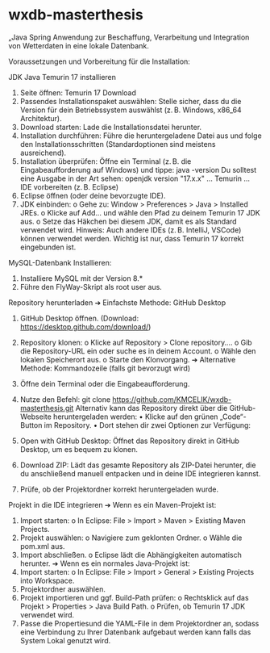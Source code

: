 ﻿# wxdb-masterthesis
„Java Spring Anwendung zur Beschaffung, Verarbeitung und Integration von Wetterdaten in eine lokale Datenbank.

Voraussetzungen und Vorbereitung für die Installation: 

JDK Java Temurin 17 installieren
1. Seite öffnen:
 Temurin 17 Download
2. Passendes Installationspaket auswählen:
Stelle sicher, dass du die Version für dein Betriebssystem auswählst (z. B. Windows, x86_64 Architektur).
3. Download starten:
Lade die Installationsdatei herunter.
4. Installation durchführen:
Führe die heruntergeladene Datei aus und folge den Installationsschritten (Standardoptionen sind meistens ausreichend).
5. Installation überprüfen:
Öffne ein Terminal (z. B. die Eingabeaufforderung auf Windows) und tippe:
java -version
Du solltest eine Ausgabe in der Art sehen:
openjdk version "17.x.x" ... Temurin ...
IDE vorbereiten (z. B. Eclipse)
1. Eclipse öffnen (oder deine bevorzugte IDE).
2. JDK einbinden:
o Gehe zu: Window > Preferences > Java > Installed JREs.
o Klicke auf Add… und wähle den Pfad zu deinem Temurin 17 JDK aus.
o Setze das Häkchen bei diesem JDK, damit es als Standard verwendet wird.
Hinweis: Auch andere IDEs (z. B. IntelliJ, VSCode) können verwendet werden. Wichtig ist nur, dass Temurin 17 korrekt eingebunden ist.

MySQL-Datenbank Installieren:
1. Installiere MySQL mit der Version 8.*
2. Führe den FlyWay-Skript als root user aus.

Repository herunterladen
➔ Einfachste Methode: GitHub Desktop
1. GitHub Desktop öffnen. (Download: https://desktop.github.com/download/)
2. Repository klonen:
o Klicke auf Repository > Clone repository….
o Gib die Repository-URL ein oder suche es in deinem Account.
o Wähle den lokalen Speicherort aus.
o Starte den Klonvorgang.
➔ Alternative Methode: Kommandozeile (falls git bevorzugt wird)
1. Öffne dein Terminal oder die Eingabeaufforderung.
2. Nutze den Befehl:
git clone https://github.com/KMCELIK/wxdb-masterthesis.git
Alternativ kann das Repository direkt über die GitHub-Webseite heruntergeladen werden:
• Klicke auf den grünen „Code“-Button im Repository.
• Dort stehen dir zwei Optionen zur Verfügung:
1. Open with GitHub Desktop:
Öffnet das Repository direkt in GitHub Desktop, um es bequem zu klonen.
2. Download ZIP:
Lädt das gesamte Repository als ZIP-Datei herunter, die du anschließend manuell entpacken und in deine IDE integrieren kannst.

3. Prüfe, ob der Projektordner korrekt heruntergeladen wurde.

Projekt in die IDE integrieren
➔ Wenn es ein Maven-Projekt ist:
1. Import starten:
o In Eclipse: File > Import > Maven > Existing Maven Projects.
2. Projekt auswählen:
o Navigiere zum geklonten Ordner.
o Wähle die pom.xml aus.
3. Import abschließen.
o Eclipse lädt die Abhängigkeiten automatisch herunter.
➔ Wenn es ein normales Java-Projekt ist:
1. Import starten:
o In Eclipse: File > Import > General > Existing Projects into Workspace.
2. Projektordner auswählen.
3. Projekt importieren und ggf. Build-Path prüfen:
o Rechtsklick auf das Projekt > Properties > Java Build Path.
o Prüfen, ob Temurin 17 JDK verwendet wird.
4. Passe die Propertiesund die YAML-File in dem Projektordner an, sodass eine Verbindung zu Ihrer Datenbank aufgebaut werden kann falls das System Lokal genutzt wird.

